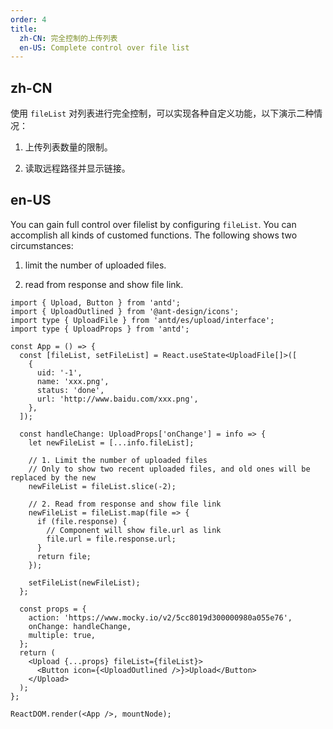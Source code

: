 ```yaml
---
order: 4
title:
  zh-CN: 完全控制的上传列表
  en-US: Complete control over file list
---
```


## zh-CN

使用 `fileList` 对列表进行完全控制，可以实现各种自定义功能，以下演示二种情况：

1. 上传列表数量的限制。

2. 读取远程路径并显示链接。

## en-US

You can gain full control over filelist by configuring `fileList`. You can accomplish all kinds of customed functions. The following shows two circumstances:

1. limit the number of uploaded files.

2. read from response and show file link.

```tsx
import { Upload, Button } from 'antd';
import { UploadOutlined } from '@ant-design/icons';
import type { UploadFile } from 'antd/es/upload/interface';
import type { UploadProps } from 'antd';

const App = () => {
  const [fileList, setFileList] = React.useState<UploadFile[]>([
    {
      uid: '-1',
      name: 'xxx.png',
      status: 'done',
      url: 'http://www.baidu.com/xxx.png',
    },
  ]);

  const handleChange: UploadProps['onChange'] = info => {
    let newFileList = [...info.fileList];

    // 1. Limit the number of uploaded files
    // Only to show two recent uploaded files, and old ones will be replaced by the new
    newFileList = fileList.slice(-2);

    // 2. Read from response and show file link
    newFileList = fileList.map(file => {
      if (file.response) {
        // Component will show file.url as link
        file.url = file.response.url;
      }
      return file;
    });

    setFileList(newFileList);
  };

  const props = {
    action: 'https://www.mocky.io/v2/5cc8019d300000980a055e76',
    onChange: handleChange,
    multiple: true,
  };
  return (
    <Upload {...props} fileList={fileList}>
      <Button icon={<UploadOutlined />}>Upload</Button>
    </Upload>
  );
};

ReactDOM.render(<App />, mountNode);
```
